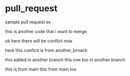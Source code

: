 # pull_request

sample pull request ex

this is another code that i want to merge

ok here there will be conflict now

here this conflcit is from another_brnach

this added in another branch
this one too in another branch

this is from main
this from main too
